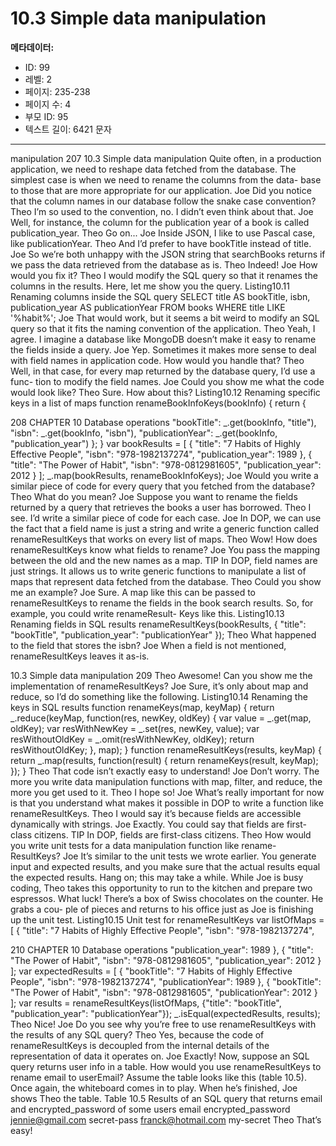# 10.3 Simple data manipulation

**메타데이터:**
- ID: 99
- 레벨: 2
- 페이지: 235-238
- 페이지 수: 4
- 부모 ID: 95
- 텍스트 길이: 6421 문자

---

manipulation 207
10.3 Simple data manipulation
Quite often, in a production application, we need to reshape data fetched from the
database. The simplest case is when we need to rename the columns from the data-
base to those that are more appropriate for our application.
Joe Did you notice that the column names in our database follow the snake case
convention?
Theo I’m so used to the convention, no. I didn’t even think about that.
Joe Well, for instance, the column for the publication year of a book is called
publication_year.
Theo Go on...
Joe Inside JSON, I like to use Pascal case, like publicationYear.
Theo And I’d prefer to have bookTitle instead of title.
Joe So we’re both unhappy with the JSON string that searchBooks returns if we
pass the data retrieved from the database as is.
Theo Indeed!
Joe How would you fix it?
Theo I would modify the SQL query so that it renames the columns in the results.
Here, let me show you the query.
Listing10.11 Renaming columns inside the SQL query
SELECT
title AS bookTitle,
isbn,
publication_year AS publicationYear
FROM
books
WHERE title LIKE '%habit%';
Joe That would work, but it seems a bit weird to modify an SQL query so that it fits
the naming convention of the application.
Theo Yeah, I agree. I imagine a database like MongoDB doesn’t make it easy to
rename the fields inside a query.
Joe Yep. Sometimes it makes more sense to deal with field names in application
code. How would you handle that?
Theo Well, in that case, for every map returned by the database query, I’d use a func-
tion to modify the field names.
Joe Could you show me what the code would look like?
Theo Sure. How about this?
Listing10.12 Renaming specific keys in a list of maps
function renameBookInfoKeys(bookInfo) {
return {

208 CHAPTER 10 Database operations
"bookTitle": _.get(bookInfo, "title"),
"isbn": _.get(bookInfo, "isbn"),
"publicationYear": _.get(bookInfo, "publication_year")
};
}
var bookResults = [
{
"title": "7 Habits of Highly Effective People",
"isbn": "978-1982137274",
"publication_year": 1989
},
{
"title": "The Power of Habit",
"isbn": "978-0812981605",
"publication_year": 2012
}
];
_.map(bookResults, renameBookInfoKeys);
Joe Would you write a similar piece of code for every query that you fetched from
the database?
Theo What do you mean?
Joe Suppose you want to rename the fields returned by a query that retrieves the
books a user has borrowed.
Theo I see. I’d write a similar piece of code for each case.
Joe In DOP, we can use the fact that a field name is just a string and write a generic
function called renameResultKeys that works on every list of maps.
Theo Wow! How does renameResultKeys know what fields to rename?
Joe You pass the mapping between the old and the new names as a map.
TIP In DOP, field names are just strings. It allows us to write generic functions to
manipulate a list of maps that represent data fetched from the database.
Theo Could you show me an example?
Joe Sure. A map like this can be passed to renameResultKeys to rename the fields
in the book search results. So, for example, you could write renameResult-
Keys like this.
Listing10.13 Renaming fields in SQL results
renameResultKeys(bookResults, {
"title": "bookTitle",
"publication_year": "publicationYear"
});
Theo What happened to the field that stores the isbn?
Joe When a field is not mentioned, renameResultKeys leaves it as-is.

10.3 Simple data manipulation 209
Theo Awesome! Can you show me the implementation of renameResultKeys?
Joe Sure, it’s only about map and reduce, so I’d do something like the following.
Listing10.14 Renaming the keys in SQL results
function renameKeys(map, keyMap) {
return _.reduce(keyMap,
function(res, newKey, oldKey) {
var value = _.get(map, oldKey);
var resWithNewKey = _.set(res, newKey, value);
var resWithoutOldKey = _.omit(resWithNewKey, oldKey);
return resWithoutOldKey;
},
map);
}
function renameResultKeys(results, keyMap) {
return _.map(results, function(result) {
return renameKeys(result, keyMap);
});
}
Theo That code isn’t exactly easy to understand!
Joe Don’t worry. The more you write data manipulation functions with map, filter,
and reduce, the more you get used to it.
Theo I hope so!
Joe What’s really important for now is that you understand what makes it possible
in DOP to write a function like renameResultKeys.
Theo I would say it’s because fields are accessible dynamically with strings.
Joe Exactly. You could say that fields are first-class citizens.
TIP In DOP, fields are first-class citizens.
Theo How would you write unit tests for a data manipulation function like rename-
ResultKeys?
Joe It’s similar to the unit tests we wrote earlier. You generate input and expected
results, and you make sure that the actual results equal the expected results.
Hang on; this may take a while.
While Joe is busy coding, Theo takes this opportunity to run to the kitchen and prepare
two espressos. What luck! There’s a box of Swiss chocolates on the counter. He grabs a cou-
ple of pieces and returns to his office just as Joe is finishing up the unit test.
Listing10.15 Unit test for renameResultKeys
var listOfMaps = [
{
"title": "7 Habits of Highly Effective People",
"isbn": "978-1982137274",

210 CHAPTER 10 Database operations
"publication_year": 1989
},
{
"title": "The Power of Habit",
"isbn": "978-0812981605",
"publication_year": 2012
}
];
var expectedResults = [
{
"bookTitle": "7 Habits of Highly Effective People",
"isbn": "978-1982137274",
"publicationYear": 1989
},
{
"bookTitle": "The Power of Habit",
"isbn": "978-0812981605",
"publicationYear": 2012
}
];
var results = renameResultKeys(listOfMaps,
{"title": "bookTitle",
"publication_year": "publicationYear"});
_.isEqual(expectedResults, results);
Theo Nice!
Joe Do you see why you’re free to use renameResultKeys with the results of any
SQL query?
Theo Yes, because the code of renameResultKeys is decoupled from the internal
details of the representation of data it operates on.
Joe Exactly! Now, suppose an SQL query returns user info in a table. How would
you use renameResultKeys to rename email to userEmail? Assume the table
looks like this (table 10.5).
Once again, the whiteboard comes in to play. When he’s finished, Joe shows Theo the
table.
Table 10.5 Results of an SQL query that returns email and
encrypted_password of some users
email encrypted_password
jennie@gmail.com secret-pass
franck@hotmail.com my-secret
Theo That’s easy!
